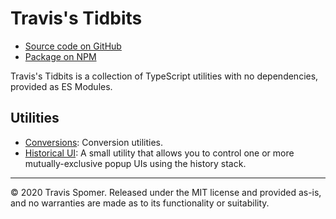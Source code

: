 # Travis's Tidbits

* [Source code on GitHub](https://github.com/TravisSpomer/Tidbits)
* [Package on NPM](https://npmjs.com/@travisspomer/tidbits)

Travis's Tidbits is a collection of TypeScript utilities with no dependencies, provided as ES Modules.

## Utilities

* [Conversions](docs/convert.md): Conversion utilities.
* [Historical UI](docs/historical-ui.md): A small utility that allows you to control one or more mutually-exclusive popup UIs using the history stack.

---

© 2020 Travis Spomer. Released under the MIT license and provided as-is, and no warranties are made as to its functionality or suitability.
